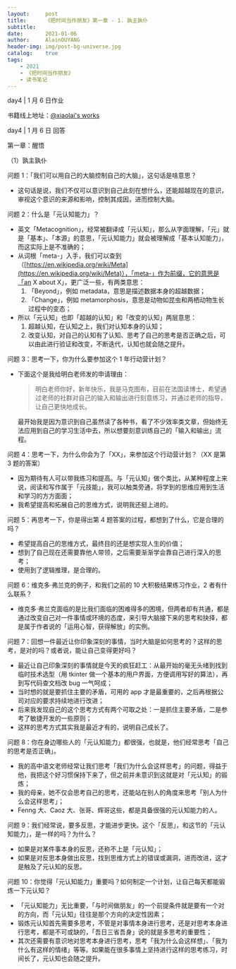 ```yaml
---
layout:     post
title:      《把时间当作朋友》第一章 - 1. 孰主孰仆
subtitle:   
date:       2021-01-06
author:     AlainOUYANG
header-img: img/post-bg-universe.jpg
catalog:    true
tags:
    - 2021
    - 《把时间当作朋友》
    - 读书笔记
---
```


<!-- # 《把时间当作朋友》第一章 - 1. 孰主孰仆 -->

day4 \| 1 月 6 日作业

书籍线上地址：[@xiaolai's works](http://lixiaolai.com/#/befriending-time/)

day4 \| 1 月 6 日 回答

第一章：醒悟

（1）孰主孰仆

问题 1：「我们可以用自己的大脑控制自己的大脑」，这句话是啥意思？

- 这句话是说，我们不仅可以意识到自己此刻在想什么，还能超越现在的意识，审视这个意识的来源和影响，控制其成因，进而控制大脑。

问题 2：什么是「元认知能力」？

- 英文「Metacognition」，经常被翻译成「元认知」，那么从字面理解，「元」就是「基本」、「本源」的意思，「元认知能力」就会被理解成「基本认知能力」，而这实际上是不准确的；
- 从词根「meta-」入手，我们可以查到（[https://en.wikipedia.org/wiki/Meta](https://en.wikipedia.org/wiki/Meta)），「meta-」作为前缀，它的意思是「an X about X」，更广泛一些，有两类意思：
    1. 「Beyond」，例如 metadata，意思是描述数据本身的超越数据；
    2. 「Change」，例如 metamorphosis，意思是动物如昆虫和两栖动物生长过程中的变态；
- 所以「元认知」也即「超越的认知」和「改变的认知」两层意思：
    1. 超越认知，在认知之上，我们对认知本身的认知；
    2. 改变认知，对自己的认知有了认知、思考了自己的思考是否正确之后，可以由此进行验证和改变，不断迭代，认知也就会随之提升。

问题 3：思考一下，你为什么要参加这个 1 年行动营计划？

- 下面这个是我给明白老师发的申请理由：

    > 明白老师你好，新年快乐，我是马克图布，目前在法国读博士，希望通过老师的社群对自己的输入和输出进行刻意练习，并通过老师的指导，让自己更快地成长。

    最开始我是因为意识到自己虽然读了各种书，看了不少效率类文章，但始终无法应用到自己的学习生活中去，所以想要刻意训练自己的「输入和输出」流程。

问题 4：思考一下，为什么你会为了「XX」，来参加这个行动营计划？（XX 是第 3 题的答案）

- 因为期待有人可以带我练习和提高。与「元认知」做个类比，从某种程度上来说，阅读和写作属于「元技能」，我可以触类旁通，将学到的思维应用到生活和学习的方方面面；
- 我希望提高和拓展自己的思维方式，说明我还挺上进的。

问题 5：再思考一下，你是得出第 4 题答案的过程，都想到了什么，它是合理的吗？

- 希望提高自己的思维方式，最终目的还是想实现人生的价值；
- 想到了自己现在还需要靠他人带领，之后需要渐渐学会靠自己进行深入的思考；
- 使用到了逻辑推理，是合理的。

问题 6：维克多·弗兰克的例子，和我们之前的 10 大积极结果练习作业，2 者有什么联系？

- 维克多·弗兰克面临的是比我们面临的困难得多的困境，但两者却有共通，都是通过改变自己对一件事情或环境的态度，来引导大脑接下来的思考和抉择，都是属于作者说的「运用心智，获得解放」的实例。

问题 7：回想一件最近让你印象深刻的事情，当时大脑是如何思考的？这样的思考，是对的吗？或者说，能让自己变得更好吗？

- 最近让自己印象深刻的事情就是今天的疯狂赶工：从最开始的毫无头绪到找到临时技术选型（用 tkinter 做一个基本的用户界面，方便调用写好的算法），再到写代码查文档改 bug 一气呵成；
- 当时想的就是要抓住主要的矛盾，可用的 app 才是最重要的，之后再根据公司对应的要求持续地进行改进；
- 后来我发现自己的这个思考方式有两个可取之处：一是抓住主要矛盾，二是参考了敏捷开发的一些原则；
- 这样的思考方式其实我是最近才有的，说明自己成长了。

问题 8：你在身边哪些人的「元认知能力」都很强，也就是，他们经常思考「自己的思考是否正确」。

- 我的高中语文老师经常让我们思考「我们为什么会这样思考」的问题，得益于他，我把这个好习惯保持下来了，但之前并未意识到这就是对「元认知」的锻炼；
- 我的母亲，她不仅会思考自己的思考，还能站在别人的角度来思考「别人为什么会这样思考」；
- Fenng 大、Caoz 大、张哥、辉哥这些，都是具备很强的元认知能力的人。

问题 9：我们经常说，要多反思，才能进步更快。这个「反思」，和这节的「元认知能力」，是一样的吗？为什么？

- 如果是对某件事本身的反思，还称不上是「元认知」；
- 如果是对反思本身做出反思，找到思维方式上的错误或漏洞，进而改进，这才是触及了元认知的反思。

问题 10：你觉得「元认知能力」重要吗？如何制定一个计划，让自己每天都能锻炼一下元认知？

- 「元认知能力」无比重要，「与时间做朋友」的一个前提条件就是要有一个对的方向，而「元认知」往往是那个方向的决定性因素；
- 锻炼元认知首先需要多思考，不管是对事情本身进行思考，还是对思考本身进行思考，都是不可或缺的，「吾日三省吾身」说的就是多思考的重要性；
- 其次还需要有意识地对思考本身进行思考，思考「我为什么会这样想」、「我为什么有这样的情绪」等等。如果能在很多事情上坚持进行这样的思考练习，时间长了，元认知也会随之提升。
